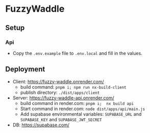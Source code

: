 

# FuzzyWaddle
## Setup
### Api
- Copy the `.env.example` file to `.env.local` and fill in the values.

## Deployment
- Client: https://fuzzy-waddle.onrender.com/
  - build command: `pnpm i; npm run nx-build-client`
  - publish directory: `./dist/apps/client`
- Server: https://fuzzy-waddle-api.onrender.com/
  - build command in render.com: `pnpm i;  nx build api`
  - Start command in render.com: `node dist/apps/api/main.js`
  - Add supabase environmental variables: `SUPABASE_URL` and `SUPABASE_KEY` and `SUPABASE_JWT_SECRET`
- DB: https://supabase.com/
